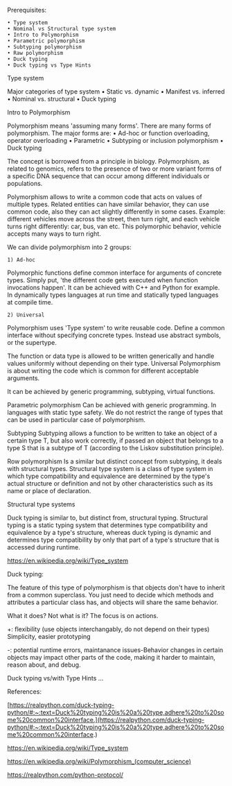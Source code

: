 Prerequisites:

	• Type system
	• Nominal vs Structural type system
	• Intro to Polymorphism
	• Parametric polymorphism
	• Subtyping polymorphism
	• Raw polymorphism
	• Duck typing
	• Duck typing vs Type Hints

Type system

Major categories of type system
• Static vs. dynamic
• Manifest vs. inferred
• Nominal vs. structural
• Duck typing

Intro to Polymorphism

Polymorphism means 'assuming many forms'.
There are many forms of polymorphism. The major forms are:
	• Ad-hoc or function overloading, operator overloading
	• Parametric
	• Subtyping or inclusion polymorphism
	• Duck typing


The concept is borrowed from a principle in biology.
Polymorphism, as related to genomics, refers to the presence of two or more variant forms of a specific DNA sequence that can occur among different individuals or populations.


Polymorphism allows to write a common code that acts on values of multiple types.
Related entities can have similar behavior, they can use common code, also they can act slightly differently in some cases. Example: different vehicles move across the street, then turn  right, and each vehicle turns right differently: car, bus, van etc. This polymorphic behavior, vehicle accepts many ways to turn right.


We can divide polymorphism into 2 groups:

	1) Ad-hoc 
 

Polymorphic functions define common interface for arguments of concrete types.
Simply put, 'the different code gets executed when function invocations happen'.
It can be achieved with C++ and Python for example.
In dynamically types languages at run time  and statically typed languages at compile time.

	2) Universal

Polymorphism uses 'Type system' to write reusable code.
Define a common interface without specifying concrete types.
Instead use abstract symbols, or the supertype.

The function or data type is allowed to be written generically and handle values uniformly without depending on their type.
Universal Polymorphism is about writing the code which is common for different acceptable arguments.

It can be achieved by generic programming, subtyping, virtual functions.

Parametric polymorphism
Can be achieved with generic programming. In languages with static type safety.
We do not restrict the range of types that can be used in particular case of polymorphism.

Subtyping
Subtyping allows a function to be written to take an object of a certain type T, but also work correctly, if passed an object that belongs to a type S that is a subtype of T (according to the Liskov substitution principle).

Row polymorphism
Is a similar but distinct concept from subtyping, it deals with structural types.
Structural type system is a class of type system in which type compatibility and equivalence are determined by the type's actual structure or definition and not by other characteristics such as its name or place of declaration.

Structural type systems

Duck typing is similar to, but distinct from, structural typing. Structural typing is a static typing system that determines type compatibility and equivalence by a type's structure, whereas duck typing is dynamic and determines type compatibility by only that part of a type's structure that is accessed during runtime.


https://en.wikipedia.org/wiki/Type_system

Duck typing:

The feature of this type of polymorphism is that objects don't have to inherit from a common superclass.
You just need to decide which methods and attributes a particular class has, and objects will share the same behavior.

What it does? Not what is it? The focus is on actions.

+: flexibility (use objects interchangably, do not depend on their types)
Simplicity, easier prototyping

-: potential runtime errors,  maintanance issues-Behavior changes in certain objects may impact other parts of the code, making it harder to maintain, reason about, and debug.


Duck typing vs/with Type Hints
…

References:

[https://realpython.com/duck-typing-python/#:~:text=Duck%20typing%20is%20a%20type,adhere%20to%20some%20common%20interface.](https://realpython.com/duck-typing-python/#:~:text=Duck%20typing%20is%20a%20type,adhere%20to%20some%20common%20interface.)

https://en.wikipedia.org/wiki/Type_system

https://en.wikipedia.org/wiki/Polymorphism_(computer_science)

https://realpython.com/python-protocol/


